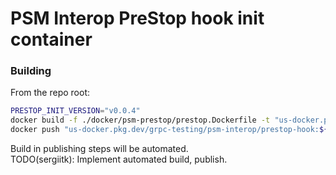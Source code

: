 # PSM Interop PreStop hook init container

### Building

From the repo root:

```sh
PRESTOP_INIT_VERSION="v0.0.4"
docker build -f ./docker/psm-prestop/prestop.Dockerfile -t "us-docker.pkg.dev/grpc-testing/psm-interop/prestop-hook:${PRESTOP_INIT_VERSION:-dev}" .
docker push "us-docker.pkg.dev/grpc-testing/psm-interop/prestop-hook:${PRESTOP_INIT_VERSION:-dev}"
```

Build in publishing steps will be automated.\
TODO(sergiitk): Implement automated build, publish.
